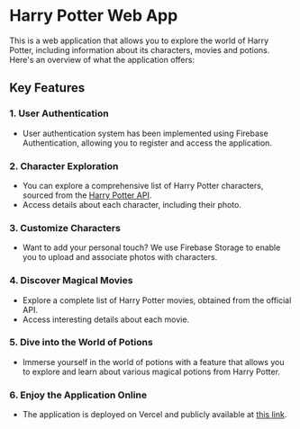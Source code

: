 # Harry Potter Web App

This is a web application that allows you to explore the world of Harry Potter, including information about its characters, movies and potions. Here's an overview of what the application offers:

## Key Features

### 1. User Authentication
- User authentication system has been implemented using Firebase Authentication, allowing you to register and access the application.

### 2. Character Exploration
- You can explore a comprehensive list of Harry Potter characters, sourced from the [Harry Potter API](https://api.potterdb.com/).
- Access details about each character, including their photo.

### 3. Customize Characters
- Want to add your personal touch? We use Firebase Storage to enable you to upload and associate photos with characters.

### 4. Discover Magical Movies
- Explore a complete list of Harry Potter movies, obtained from the official API.
- Access interesting details about each movie.

### 5. Dive into the World of Potions
- Immerse yourself in the world of potions with a feature that allows you to explore and learn about various magical potions from Harry Potter.

### 6. Enjoy the Application Online
- The application is deployed on Vercel and publicly available at [this link](https://harry-potter-web-app-psi.vercel.app/).
